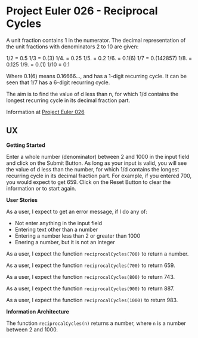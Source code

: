 # Project Euler 026 - Reciprocal Cycles

A unit fraction contains 1 in the numerator.  The decimal representation of the unit fractions with denominators 2 to 10 are given:

1/2  = 0.5
1/3  = 0.(3)
1/4. = 0.25
1/5. = 0.2
1/6. = 0.1(6)
1/7  = 0.(142857)
1/8. = 0.125
1/9. = 0.(1)
1/10 = 0.1

Where 0.1(6) means 0.16666..., and has a 1-digit recurring cycle.  It can be seen that 1/7 has a 6-digit recurring cycle.

The aim is to find the value of d less than n, for which 1/d contains the longest recurring cycle in its decimal fraction part.

Information at [Project Euler 026](https://projecteuler.net/problem=26)

## UX

**Getting Started**

Enter a whole number (denominator) between 2 and 1000 in the input field and click on the Submit Button.  As long as your input is valid, you will see the value of d less than the number, for which 1/d contains the longest recurring cycle in its decimal fraction part.  For example, if you entered 700, you would expect to get 659.  Click on the Reset Button to clear the information or to start again.

**User Stories**

As a user, I expect to get an error message, if I do any of:

- Not enter anything in the input field
- Entering text other than a number
- Entering a number less than 2 or greater than 1000
- Enering a number, but it is not an integer

As a user, I expect the function `reciprocalCycles(700)` to return a number.

As a user, I expect the function `reciprocalCycles(700)` to return 659.

As a user, I expect the function `reciprocalCycles(800)` to return 743.

As a user, I expect the function `reciprocalCycles(900)` to return 887.

As a user, I expect the function `reciprocalCycles(1000)` to return 983.

**Information Architecture**

The function `reciprocalCycles(n)` returns a number, where `n` is a number between 2 and 1000.